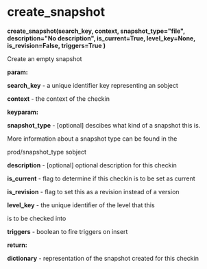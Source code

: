 # create\_snapshot

**create\_snapshot(search\_key, context, snapshot\_type="file", description="No description", is\_current=True, level\_key=None, is\_revision=False, triggers=True )**

Create an empty snapshot

**param:**

**search\_key** - a unique identifier key representing an sobject

**context** - the context of the checkin

**keyparam:**

**snapshot\_type** - \[optional\] descibes what kind of a snapshot this is.

More information about a snapshot type can be found in the

prod/snapshot\_type sobject

**description** - \[optional\] optional description for this checkin

**is\_current** - flag to determine if this checkin is to be set as current

**is\_revision** - flag to set this as a revision instead of a version

**level\_key** - the unique identifier of the level that this

is to be checked into

**triggers** - boolean to fire triggers on insert

**return:**

**dictionary** - representation of the snapshot created for this checkin
